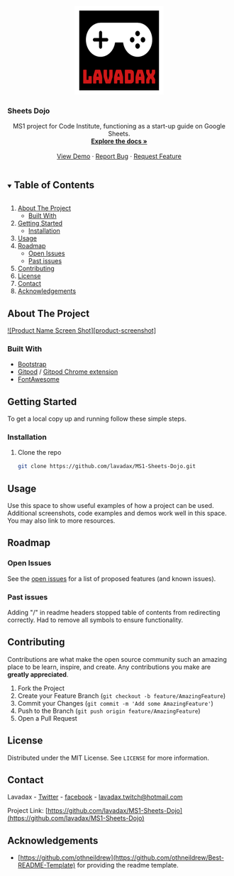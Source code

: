 <!-- PROJECT LOGO -->
<br />
<p align="center">
  <a href="https://github.com/lavadax/MS1-Sheets-Dojo">
    <img src="assets/images/logo.png" alt="Logo" width="200" height="200">
  </a>

  ### Sheets Dojo

  <p align="center">
    MS1 project for Code Institute, functioning as a start-up guide on Google Sheets.
    <br />
    <a href="https://github.com/lavadax/MS1-Sheets-Dojo"><strong>Explore the docs »</strong></a>
    <br />
    <br />
    <a href="https://github.com/lavadax/MS1-Sheets-Dojo">View Demo</a>
    ·
    <a href="https://github.com/lavadax/MS1-Sheets-Dojo/issues">Report Bug</a>
    ·
    <a href="https://github.com/lavadax/MS1-Sheets-Dojo/issues">Request Feature</a>
  </p>
</p>



<!-- TABLE OF CONTENTS -->
<details open="open">
  <summary><h2 style="display: inline-block">Table of Contents</h2></summary>
  <ol>
    <li>
      <a href="#about-the-project">About The Project</a>
      <ul>
        <li><a href="#built-with">Built With</a></li>
      </ul>
    </li>
    <li>
      <a href="#getting-started">Getting Started</a>
      <ul>
        <li><a href="#installation">Installation</a></li>
      </ul>
    </li>
    <li><a href="#usage">Usage</a></li>
    <li>
        <a href="#roadmap">Roadmap</a>
        <ul>
            <li><a href="#open-issues">Open Issues</a></li>
            <li><a href="#past-issues">Past issues</a></li>
            </ul></li>
    <li><a href="#contributing">Contributing</a></li>
    <li><a href="#license">License</a></li>
    <li><a href="#contact">Contact</a></li>
    <li><a href="#acknowledgements">Acknowledgements</a></li>
  </ol>
</details>



<!-- ABOUT THE PROJECT -->
## About The Project

[![Product Name Screen Shot][product-screenshot]](https://example.com)


### Built With

* [Bootstrap](https://getbootstrap.com/)
* [Gitpod](https://www.gitpod.io/) / [Gitpod Chrome extension](https://chrome.google.com/webstore/detail/gitpod-dev-environments-i/dodmmooeoklaejobgleioelladacbeki)
* [FontAwesome](https://fontawesome.com/)



<!-- GETTING STARTED -->
## Getting Started

To get a local copy up and running follow these simple steps.

### Installation

1. Clone the repo
   ```sh
   git clone https://github.com/lavadax/MS1-Sheets-Dojo.git
   ```

<!-- USAGE EXAMPLES -->
## Usage

Use this space to show useful examples of how a project can be used. Additional screenshots, code examples and demos work well in this space. You may also link to more resources.


<!-- ROADMAP -->
## Roadmap

### Open Issues

See the [open issues](https://github.com/lavadax/MS1-Sheets-Dojo/issues) for a list of proposed features (and known issues).

### Past issues

Adding "/" in readme headers stopped table of contents from redirecting correctly. Had to remove all symbols to ensure functionality.

<!-- CONTRIBUTING -->
## Contributing

Contributions are what make the open source community such an amazing place to be learn, inspire, and create. Any contributions you make are **greatly appreciated**.

1. Fork the Project
2. Create your Feature Branch (`git checkout -b feature/AmazingFeature`)
3. Commit your Changes (`git commit -m 'Add some AmazingFeature'`)
4. Push to the Branch (`git push origin feature/AmazingFeature`)
5. Open a Pull Request



<!-- LICENSE -->
## License

Distributed under the MIT License. See `LICENSE` for more information.



<!-- CONTACT -->
## Contact

Lavadax - [Twitter](https://twitter.com/LavadaxTwitch) - [facebook](https://www.facebook.com/Lavadax) - lavadax.twitch@hotmail.com

Project Link: [https://github.com/lavadax/MS1-Sheets-Dojo](https://github.com/lavadax/MS1-Sheets-Dojo)



<!-- ACKNOWLEDGEMENTS -->
## Acknowledgements

* [https://github.com/othneildrew](https://github.com/othneildrew/Best-README-Template) for providing the readme template.
